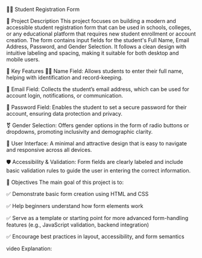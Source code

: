 🧑‍🎓 Student Registration Form

📖 Project Description
This project focuses on building a modern and accessible student registration form that can be used in schools, colleges, or any educational platform that requires new student enrollment or account creation. The form contains input fields for the student's Full Name, Email Address, Password, and Gender Selection. It follows a clean design with intuitive labeling and spacing, making it suitable for both desktop and mobile users.

🌟 Key Features
🧍‍♂️ Name Field: Allows students to enter their full name, helping with identification and record-keeping.

📧 Email Field: Collects the student’s email address, which can be used for account login, notifications, or communication.

🔐 Password Field: Enables the student to set a secure password for their account, ensuring data protection and privacy.

⚧️ Gender Selection: Offers gender options in the form of radio buttons or dropdowns, promoting inclusivity and demographic clarity.

🎨 User Interface: A minimal and attractive design that is easy to navigate and responsive across all devices.

🛡️ Accessibility & Validation: Form fields are clearly labeled and include basic validation rules to guide the user in entering the correct information.

🎯 Objectives
The main goal of this project is to:

✅ Demonstrate basic form creation using HTML and CSS

✅ Help beginners understand how form elements work

✅ Serve as a template or starting point for more advanced form-handling features (e.g., JavaScript validation, backend integration)

✅ Encourage best practices in layout, accessibility, and form semantics

video Explanation:
